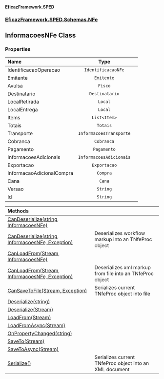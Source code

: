 #### [EficazFramework.SPED](EficazFrameworkSPED.md 'EficazFramework SPED')
### [EficazFramework.SPED.Schemas.NFe](EficazFramework.SPED.Schemas.NFe.md 'EficazFramework.SPED.Schemas.NFe')

## InformacoesNFe Class
### Properties

| Name | Type | |
| :--- | :---: | :--- |
| IdentificacaoOperacao | `IdentificacaoNFe` |  |
| Emitente | `Emitente` |  |
| Avulsa | `Fisco` |  |
| Destinatario | `Destinatario` |  |
| LocalRetirada | `Local` |  |
| LocalEntrega | `Local` |  |
| Items | `List<Item>` |  |
| Totais | `Totais` |  |
| Transporte | `InformacoesTransporte` |  |
| Cobranca | `Cobranca` |  |
| Pagamento | `Pagamento` |  |
| InformacoesAdicionais | `InformacoesAdicionais` |  |
| Exportacao | `Exportacao` |  |
| InformacaoAdicionalCompra | `Compra` |  |
| Cana | `Cana` |  |
| Versao | `String` |  |
| Id | `String` |  |

| Methods | |
| :--- | :--- |
| [CanDeserialize(string, InformacoesNFe)](EficazFramework.SPED.Schemas.NFe/InformacoesNFe/CanDeserialize(string,InformacoesNFe).md 'EficazFramework.SPED.Schemas.NFe.InformacoesNFe.CanDeserialize(string, EficazFramework.SPED.Schemas.NFe.InformacoesNFe)') | |
| [CanDeserialize(string, InformacoesNFe, Exception)](EficazFramework.SPED.Schemas.NFe/InformacoesNFe/CanDeserialize(string,InformacoesNFe,Exception).md 'EficazFramework.SPED.Schemas.NFe.InformacoesNFe.CanDeserialize(string, EficazFramework.SPED.Schemas.NFe.InformacoesNFe, System.Exception)') | Deserializes workflow markup into an TNfeProc object |
| [CanLoadFrom(Stream, InformacoesNFe)](EficazFramework.SPED.Schemas.NFe/InformacoesNFe/CanLoadFrom(Stream,InformacoesNFe).md 'EficazFramework.SPED.Schemas.NFe.InformacoesNFe.CanLoadFrom(System.IO.Stream, EficazFramework.SPED.Schemas.NFe.InformacoesNFe)') | |
| [CanLoadFrom(Stream, InformacoesNFe, Exception)](EficazFramework.SPED.Schemas.NFe/InformacoesNFe/CanLoadFrom(Stream,InformacoesNFe,Exception).md 'EficazFramework.SPED.Schemas.NFe.InformacoesNFe.CanLoadFrom(System.IO.Stream, EficazFramework.SPED.Schemas.NFe.InformacoesNFe, System.Exception)') | Deserializes xml markup from file into an TNfeProc object |
| [CanSaveToFile(Stream, Exception)](EficazFramework.SPED.Schemas.NFe/InformacoesNFe/CanSaveToFile(Stream,Exception).md 'EficazFramework.SPED.Schemas.NFe.InformacoesNFe.CanSaveToFile(System.IO.Stream, System.Exception)') | Serializes current TNfeProc object into file |
| [Deserialize(string)](EficazFramework.SPED.Schemas.NFe/InformacoesNFe/Deserialize(string).md 'EficazFramework.SPED.Schemas.NFe.InformacoesNFe.Deserialize(string)') | |
| [Deserialize(Stream)](EficazFramework.SPED.Schemas.NFe/InformacoesNFe/Deserialize(Stream).md 'EficazFramework.SPED.Schemas.NFe.InformacoesNFe.Deserialize(System.IO.Stream)') | |
| [LoadFrom(Stream)](EficazFramework.SPED.Schemas.NFe/InformacoesNFe/LoadFrom(Stream).md 'EficazFramework.SPED.Schemas.NFe.InformacoesNFe.LoadFrom(System.IO.Stream)') | |
| [LoadFromAsync(Stream)](EficazFramework.SPED.Schemas.NFe/InformacoesNFe/LoadFromAsync(Stream).md 'EficazFramework.SPED.Schemas.NFe.InformacoesNFe.LoadFromAsync(System.IO.Stream)') | |
| [OnPropertyChanged(string)](EficazFramework.SPED.Schemas.NFe/InformacoesNFe/OnPropertyChanged(string).md 'EficazFramework.SPED.Schemas.NFe.InformacoesNFe.OnPropertyChanged(string)') | |
| [SaveTo(Stream)](EficazFramework.SPED.Schemas.NFe/InformacoesNFe/SaveTo(Stream).md 'EficazFramework.SPED.Schemas.NFe.InformacoesNFe.SaveTo(System.IO.Stream)') | |
| [SaveToAsync(Stream)](EficazFramework.SPED.Schemas.NFe/InformacoesNFe/SaveToAsync(Stream).md 'EficazFramework.SPED.Schemas.NFe.InformacoesNFe.SaveToAsync(System.IO.Stream)') | |
| [Serialize()](EficazFramework.SPED.Schemas.NFe/InformacoesNFe/Serialize().md 'EficazFramework.SPED.Schemas.NFe.InformacoesNFe.Serialize()') | Serializes current TNfeProc object into an XML document |
